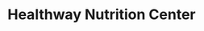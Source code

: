 ---
title: "Healthway Nutrition Center"
url: /medford/healthway-nutrition-center/
shop: health food
---